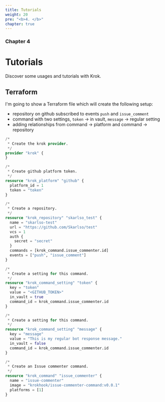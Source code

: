 ```yaml
---
title: Tutorials
weight: 20
pre: "<b>4. </b>"
chapter: true
---
```


### Chapter 4

# Tutorials

Discover some usages and tutorials with Krok.

## Terraform

I'm going to show a Terraform file which will create the following setup:

- repository on github subscribed to events `push` and `issue_comment`
- command with two settings, `token` -> in vault, `message` -> regular setting
- adding relationships from command -> platform and command -> repository

```terraform
/*
 * Create the krok provider.
 */
provider "krok" {
}

/*
 * Create github platform token.
 */
resource "krok_platform" "github" {
  platform_id = 1
  token = "token"
}

/*
 * Create a repository.
 */
resource "krok_repository" "skarlso_test" {
  name = "skarlso-test"
  url = "https://github.com/Skarlso/test"
  vcs = 1
  auth {
    secret = "secret"
  }
  commands = [krok_command.issue_commenter.id]
  events = ["push", "issue_comment"]
}

/*
 * Create a setting for this command.
 */
resource "krok_command_setting" "token" {
  key = "token"
  value = "<GITHUB_TOKEN>"
  in_vault = true
  command_id = krok_command.issue_commenter.id
}

/*
 * Create a setting for this command.
 */
resource "krok_command_setting" "message" {
  key = "message"
  value = "This is my regular bot response message."
  in_vault = false
  command_id = krok_command.issue_commenter.id
}

/*
 * Create an Issue commenter command.
 */
resource "krok_command" "issue_commenter" {
  name = "issue-commenter"
  image = "krokhook/issue-commenter-command:v0.0.1"
  platforms = [1]
}

```

